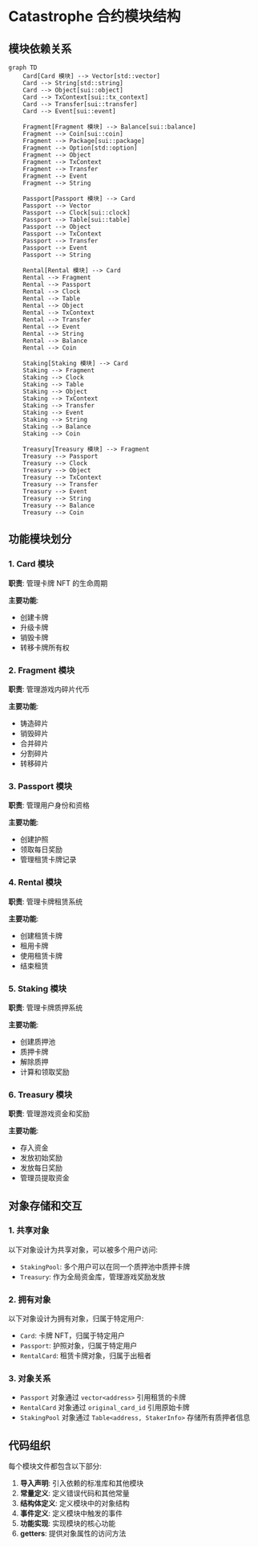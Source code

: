 # Catastrophe 合约模块结构

## 模块依赖关系

```mermaid
graph TD
    Card[Card 模块] --> Vector[std::vector]
    Card --> String[std::string]
    Card --> Object[sui::object]
    Card --> TxContext[sui::tx_context]
    Card --> Transfer[sui::transfer]
    Card --> Event[sui::event]

    Fragment[Fragment 模块] --> Balance[sui::balance]
    Fragment --> Coin[sui::coin]
    Fragment --> Package[sui::package]
    Fragment --> Option[std::option]
    Fragment --> Object
    Fragment --> TxContext
    Fragment --> Transfer
    Fragment --> Event
    Fragment --> String

    Passport[Passport 模块] --> Card
    Passport --> Vector
    Passport --> Clock[sui::clock]
    Passport --> Table[sui::table]
    Passport --> Object
    Passport --> TxContext
    Passport --> Transfer
    Passport --> Event
    Passport --> String

    Rental[Rental 模块] --> Card
    Rental --> Fragment
    Rental --> Passport
    Rental --> Clock
    Rental --> Table
    Rental --> Object
    Rental --> TxContext
    Rental --> Transfer
    Rental --> Event
    Rental --> String
    Rental --> Balance
    Rental --> Coin

    Staking[Staking 模块] --> Card
    Staking --> Fragment
    Staking --> Clock
    Staking --> Table
    Staking --> Object
    Staking --> TxContext
    Staking --> Transfer
    Staking --> Event
    Staking --> String
    Staking --> Balance
    Staking --> Coin

    Treasury[Treasury 模块] --> Fragment
    Treasury --> Passport
    Treasury --> Clock
    Treasury --> Object
    Treasury --> TxContext
    Treasury --> Transfer
    Treasury --> Event
    Treasury --> String
    Treasury --> Balance
    Treasury --> Coin
```

## 功能模块划分

### 1. Card 模块

**职责**: 管理卡牌 NFT 的生命周期

**主要功能**:
- 创建卡牌
- 升级卡牌
- 销毁卡牌
- 转移卡牌所有权

### 2. Fragment 模块

**职责**: 管理游戏内碎片代币

**主要功能**:
- 铸造碎片
- 销毁碎片
- 合并碎片
- 分割碎片
- 转移碎片

### 3. Passport 模块

**职责**: 管理用户身份和资格

**主要功能**:
- 创建护照
- 领取每日奖励
- 管理租赁卡牌记录

### 4. Rental 模块

**职责**: 管理卡牌租赁系统

**主要功能**:
- 创建租赁卡牌
- 租用卡牌
- 使用租赁卡牌
- 结束租赁

### 5. Staking 模块

**职责**: 管理卡牌质押系统

**主要功能**:
- 创建质押池
- 质押卡牌
- 解除质押
- 计算和领取奖励

### 6. Treasury 模块

**职责**: 管理游戏资金和奖励

**主要功能**:
- 存入资金
- 发放初始奖励
- 发放每日奖励
- 管理员提取资金

## 对象存储和交互

### 1. 共享对象

以下对象设计为共享对象，可以被多个用户访问:
- `StakingPool`: 多个用户可以在同一个质押池中质押卡牌
- `Treasury`: 作为全局资金库，管理游戏奖励发放

### 2. 拥有对象

以下对象设计为拥有对象，归属于特定用户:
- `Card`: 卡牌 NFT，归属于特定用户
- `Passport`: 护照对象，归属于特定用户
- `RentalCard`: 租赁卡牌对象，归属于出租者

### 3. 对象关系

- `Passport` 对象通过 `vector<address>` 引用租赁的卡牌
- `RentalCard` 对象通过 `original_card_id` 引用原始卡牌
- `StakingPool` 对象通过 `Table<address, StakerInfo>` 存储所有质押者信息

## 代码组织

每个模块文件都包含以下部分:
1. **导入声明**: 引入依赖的标准库和其他模块
2. **常量定义**: 定义错误代码和其他常量
3. **结构体定义**: 定义模块中的对象结构
4. **事件定义**: 定义模块中触发的事件
5. **功能实现**: 实现模块的核心功能
6. **getters**: 提供对象属性的访问方法 